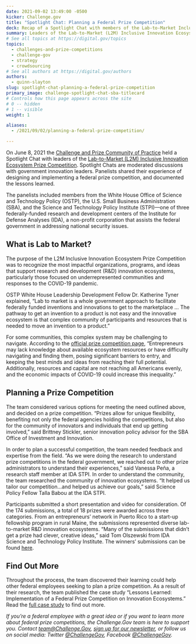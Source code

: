 ```yaml
---
date: 2021-09-02 13:49:00 -0500
kicker: Challenge.gov
title: "Spotlight Chat: Planning a Federal Prize Competition"
deck: Recap of a Spotlight Chat with members of the Lab-to-Market Inclusive Innovation Ecosystem Prize Competition.
summary: Leaders of the Lab-to-Market (L2M) Inclusive Innovation Ecosystem Prize Competition share their experience running a federal prize competition.
# See all topics at https://digital.gov/topics
topics:
  - challenges-and-prize-competitions
  - challenge-gov
  - strategy
  - crowdsourcing
# See all authors at https://digital.gov/authors
authors:
  - quinn-slayton
slug: spotlight-chat-planning-a-federal-prize-competition
primary_image: challenge-spotlight-chat-sba-titlecard
# Controls how this page appears across the site
# 0 -- hidden
# 1 -- visible
weight: 1

aliases:
  - /2021/09/02/planning-a-federal-prize-competition/

---
```


On June 8, 2021 the [Challenge and Prize Community of Practice](https://digital.gov/communities/challenges-prizes/) held a Spotlight Chat with leaders of the [Lab-to-Market (L2M) Inclusive Innovation Ecosystem Prize Competition](https://www.challenge.gov/challenge/l2m-prize-competition/). Spotlight Chats are moderated discussions with government innovation leaders. Panelists shared their experience of designing and implementing a federal prize competition, and documented the lessons learned.

The panelists included members from the White House Office of Science and Technology Policy (OSTP), the U.S. Small Business Administration (SBA), and the Science and Technology Policy Institute (STPI)—one of three federally-funded research and development centers of the Institute for Defense Analyses (IDA), a non-profit corporation that assists the federal government in addressing national security issues.

## What is Lab to Market?

The purpose of the L2M Inclusive Innovation Ecosystem Prize Competition was to recognize the most impactful organizations, programs, and ideas that support research and development (R&D) innovation ecosystems, particularly those focused on underrepresented communities and responses to the COVID-19 pandemic.

OSTP White House Leadership Development Fellow Dr. Katherine Tyner explained, “Lab to market is a whole government approach to facilitate federally funded inventions and innovations to get to the marketplace … The pathway to get an invention to a product is not easy and the innovative ecosystem is that complex community of participants and resources that is needed to move an invention to a product.”

For some communities, this complex system may be challenging to navigate. According to the [official prize competition page](https://www.challenge.gov/challenge/l2m-prize-competition/), “Entrepreneurs may lack knowledge about available ecosystem resources or have difficulty navigating and finding them, posing significant barriers to entry, and keeping the best minds and ideas from reaching their full potential. Additionally, resources and capital are not reaching all Americans evenly, and the economic impacts of COVID-19 could increase this inequality.”

## Planning a Prize Competition

The team considered various options for meeting the need outlined above, and decided on a prize competition. “Prizes allow for unique flexibility, benefiting not only the federal agencies holding the competitions, but also for the community of innovators and individuals that end up getting involved,” said Brittney Stickler, senior innovation policy advisor for the SBA Office of Investment and Innovation.

In order to plan a successful competition, the team needed feedback and expertise from the field. “As we were doing the research to understand prize competitions in the federal government, we reached out to other prize administrators to understand their experiences,” said Vanessa Peña, a research staff member at IDA STPI. In order to understand the community, the team researched the community of innovation ecosystems. “It helped us tailor our competition...and helped us achieve our goals,” said Science Policy Fellow Talla Babou at the IDA STPI.

Participants submitted a short presentation and video for consideration. Of the 174 submissions, a total of 18 prizes were awarded across three categories. From an entrepreneurs’ network in Puerto Rico to a start-up fellowship program in rural Maine, the submissions represented diverse lab-to-market R&D innovation ecosystems. “Many of the submissions that didn’t get a prize had clever, creative ideas,” said Tom Olszewski from IDA Science and Technology Policy Institute. The winners’ submissions can be found [here](https://www.sbir.gov/l2m).

## Find Out More

Throughout the process, the team discovered their learning could help other federal employees seeking to plan a prize competition. As a result of their research, the team published the case study “Lessons Learned: Implementation of a Federal Prize Competition on Innovation Ecosystems.” Read the [full case study](https://idalink.org/d-22680) to find out more.

*If you’re a federal employee with a great idea or if you want to learn more about federal prize competitions, the Challenge.Gov team is here to support you. Contact [team@Challenge.Gov](mailto:team@Challenge.Gov), [sign up for our newsletter](https://public.govdelivery.com/accounts/USGSATTS/subscriber/topics?qsp=USGSATTS_6), or follow us on social media: Twitter [@ChallengeGov](https://twitter.com/challengegov), Facebook [@ChallengeGov](https://www.facebook.com/ChallengeGov/).*
